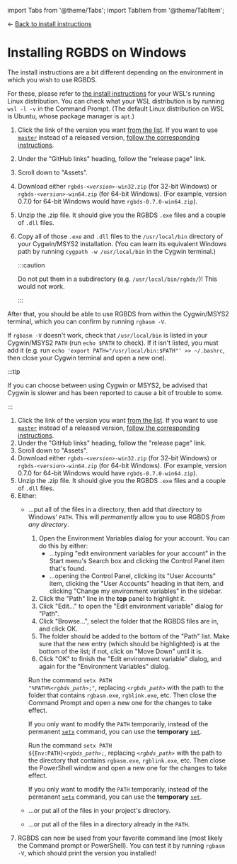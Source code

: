 
import Tabs from '@theme/Tabs';
import TabItem from '@theme/TabItem';

<hgroup>

← [Back to install instructions](/install)

# Installing RGBDS on Windows

</hgroup>

The install instructions are a bit different depending on the environment in which you wish to use RGBDS.

<Tabs>
<TabItem value="wsl" label="WSL">

For these, please refer to [the install instructions](linux) for your WSL's running Linux distribution.
You can check what your WSL distribution is by running `wsl -l -v` in the Command Prompt.
(The default Linux distribution on WSL is Ubuntu, whose package manager is `apt`.)

</TabItem>
<TabItem value="cygwin" label="Cygwin / MSYS2">

1. Click the link of the version you want [from the list](/docs).
   If you want to use [`master`](/docs/master#master) instead of a released version, [follow the corresponding instructions](/install/master).
2. Under the "GitHub links" heading, follow the "release page" link.
3. Scroll down to "Assets".
4. Download either <code>rgbds-<var>&lt;version&gt;</var>-win32.zip</code> (for 32-bit Windows) or <code>rgbds-<var>&lt;version&gt;</var>-win64.zip</code> (for 64-bit Windows).
   (For example, version 0.7.0 for 64-bit Windows would have `rgbds-0.7.0-win64.zip`).
5. Unzip the .zip file.
   It should give you the RGBDS `.exe` files and a couple of `.dll` files.
6. Copy all of those `.exe` and `.dll` files to the `/usr/local/bin` directory of your Cygwin/MSYS2 installation.
   (You can learn its equivalent Windows path by running `cygpath -w /usr/local/bin` in the Cygwin terminal.)

   :::caution

   Do not put them in a subdirectory (e.g. `/usr/local/bin/rgbds/`)!
   This would not work.

   :::

After that, you should be able to use RGBDS from within the Cygwin/MSYS2 terminal, which you can confirm by running `rgbasm -V`.

If `rgbasm -V` doesn't work, check that `/usr/local/bin` is listed in your Cygwin/MSYS2 `PATH` (run `echo $PATH` to check).
If it isn't listed, you must add it (e.g. run `echo 'export PATH="/usr/local/bin:$PATH"' >> ~/.bashrc`, then close your Cygwin terminal and open a new one).

:::tip

If you can choose between using Cygwin or MSYS2, be advised that Cygwin is slower and has been reported to cause a bit of trouble to some.

:::

</TabItem>
<TabItem value="win32" label="None of those">

1. Click the link of the version you want [from the list](/docs).
   If you want to use [`master`](/docs/master#master) instead of a released version, [follow the corresponding instructions](/install/master).
2. Under the "GitHub links" heading, follow the "release page" link.
3. Scroll down to "Assets".
4. Download either <code>rgbds-<var>&lt;version&gt;</var>-win32.zip</code> (for 32-bit Windows) or <code>rgbds-<var>&lt;version&gt;</var>-win64.zip</code> (for 64-bit Windows).
   (For example, version 0.7.0 for 64-bit Windows would have `rgbds-0.7.0-win64.zip`).
5. Unzip the .zip file.
   It should give you the RGBDS `.exe` files and a couple of `.dll` files.
6. Either:
   - ...put all of the files in a directory, then add that directory to Windows' `PATH`.
     This will *permanently* allow you to use RGBDS *from any directory*.

     <Tabs>
     <TabItem value="gui" label="Graphically">

       1. Open the Environment Variables dialog for your account.
          You can do this by either:
          - ...typing "edit environment variables for your account" in the Start menu's Search box and clicking the Control Panel item that's found.
          - ...opening the Control Panel, clicking its "User Accounts" item, clicking the "User Accounts" heading in that item, and clicking "Change my environment variables" in the sidebar.
       2. Click the "Path" line in the **top** panel to highlight it.
       6. Click "Edit..." to open the "Edit environment variable" dialog for "Path".
       7. Click "Browse...", select the folder that the RGBDS files are in, and click OK.
       8. The folder should be added to the bottom of the "Path" list.
          Make sure that the new entry (which should be highlighted) is at the bottom of the list; if not, click on "Move Down" until it is.
       9. Click "OK" to finish the "Edit environment variable" dialog, and again for the "Environment Variables" dialog.

     </TabItem>
     <TabItem value="cmd" label="Command Prompt">

       Run the command <code>setx PATH "%PATH%<var>&lt;rgbds_path&gt;</var>;"</code>, replacing <code><var>&lt;rgbds_path&gt;</var></code> with the path to the folder that contains `rgbasm.exe`, `rgblink.exe`, etc.
       Then close the Command Prompt and open a new one for the changes to take effect.

       If you only want to modify the `PATH` temporarily, instead of the permanent [`setx`](https://docs.microsoft.com/en-us/windows-server/administration/windows-commands/setx) command, you can use the **temporary** [`set`](https://docs.microsoft.com/en-us/windows-server/administration/windows-commands/set_1).

     </TabItem>
     <TabItem value="pwsh" label="PowerShell">

       Run the command <code>setx PATH \$\{Env:PATH\}<var>&lt;rgbds_path&gt;</var>;</code>, replacing <code><var>&lt;rgbds_path&gt;</var></code> with the path to the directory that contains `rgbasm.exe`, `rgblink.exe`, etc.
       Then close the PowerShell window and open a new one for the changes to take effect.

       If you only want to modify the `PATH` temporarily, instead of the permanent [`setx`](https://docs.microsoft.com/en-us/windows-server/administration/windows-commands/setx) command, you can use the **temporary** [`set`](https://docs.microsoft.com/en-us/windows-server/administration/windows-commands/set_1).

     </TabItem>
     </Tabs>

   - ...or put all of the files in your project's directory.
   - ...or put all of the files in a directory already in the `PATH`.
5. RGBDS can now be used from your favorite command line (most likely the Command prompt or PowerShell).
   You can test it by running `rgbasm -V`, which should print the version you installed!

</TabItem>
</Tabs>
